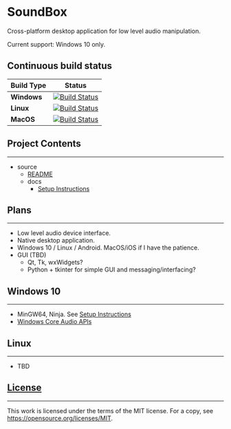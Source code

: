 
# SoundBox

Cross-platform desktop application for low level audio manipulation.

Current support: Windows 10 only.

## Continuous build status

| Build Type  | Status |
|-------------|--------|
| **Windows** | [![Build Status](https://dev.azure.com/mgrahamsmith/SoundBox/_apis/build/status/Windows?branchName=azure-pipeline-cmake)](https://dev.azure.com/mgrahamsmith/SoundBox/_build/latest?definitionId=1&branchName=azure-pipeline-cmake) |
| **Linux**   | [![Build Status](https://dev.azure.com/mgrahamsmith/SoundBox/_apis/build/status/Linux?branchName=azure-pipeline-cmake)](https://dev.azure.com/mgrahamsmith/SoundBox/_build/latest?definitionId=2&branchName=azure-pipeline-cmake)  |
| **MacOS**   | [![Build Status](https://dev.azure.com/mgrahamsmith/SoundBox/_apis/build/status/Windows?branchName=azure-pipeline-cmake)](https://dev.azure.com/mgrahamsmith/SoundBox/_build/latest?definitionId=1&branchName=azure-pipeline-cmake) |

## Project Contents
-----------
* source
    * [README](./source/README.md)
    * docs
        * [Setup Instructions](.source/docs/SetupInstructions.md)

## Plans
--------
* Low level audio device interface.
* Native desktop application.
* Windows 10 / Linux / Android. MacOS/iOS if I have the patience.
* GUI (TBD)
    * Qt, Tk, wxWidgets?
    * Python + tkinter for simple GUI and messaging/interfacing?

## Windows 10
-------------
* MinGW64, Ninja.  See [Setup Instructions](./source/docs/SetupInstructions.md)
* [Windows Core Audio APIs](https://docs.microsoft.com/en-us/windows/win32/coreaudio/core-audio-apis-in-windows-vista)

## Linux
--------
* TBD

## [License](./LICENSE)
-----------------------
This work is licensed under the terms of the MIT license.
For a copy, see <https://opensource.org/licenses/MIT>.
